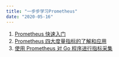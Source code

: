 ```yaml
---
title: "一步步学习Prometheus"
date: "2020-05-16"
---
```



1. [Prometheus 快速入门](/posts/prometheus/2020-05-16-startup)
2. [Prometheus 四大度量指标的了解和应用](/posts/prometheus/2020-05-16-metrics)
3. [使用 Prometheus 对 Go 程序进行指标采集](/posts/prometheus/2020-05-16-pull)
